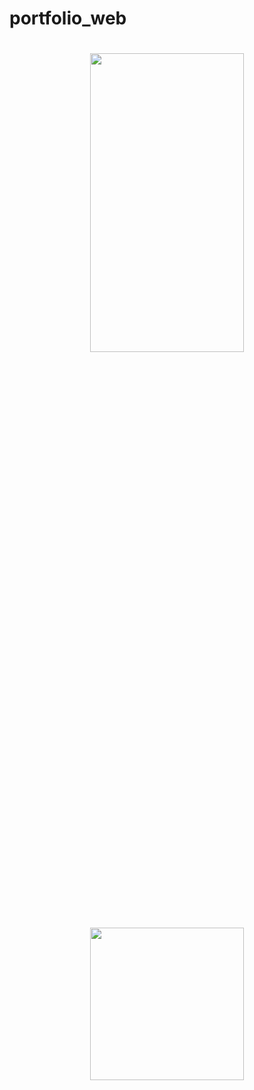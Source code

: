 # portfolio_web

  <p>
  <h1 align = "center">
    <img src = "https://github.com/Rajputniraj6983/portfolio_web/assets/143181391/553b1797-7c9d-428c-8555-b8d57d4c5e10" width=70% height=35% ><br><br>
    <img src = "https://github.com/Rajputniraj6983/portfolio_web/assets/143181391/0d30aa75-aa21-4bbb-ab63-7a4dfda3b323" width=70% height=25%><br><br>
 
  </p> 






